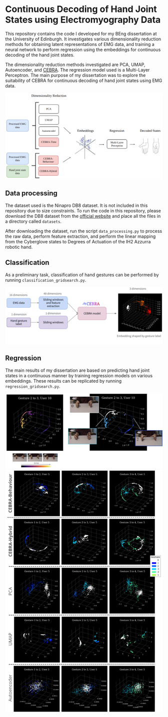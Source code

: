 # Continuous Decoding of Hand Joint States using Electromyography Data

This repository contains the code I developed for my BEng dissertation at the University of Edinburgh. It investigates various dimensionality reduction methods for obtaining latent representations of EMG data, and training a neural network to perform regression using the embeddings for continuous decoding of the hand joint states.

The dimensionality reduction methods investigated are PCA, UMAP, Autoencoder, and [CEBRA](https://cebra.ai/). The regression model used is a Multi-Layer Perceptron. The main purpose of my dissertation was to explore the suitability of CEBRA for continuous decoding of hand joint states using EMG data.

<div align="center">
    <img src="schematics/regression_methodology_flowchart_2.png" width="600" height="auto">
</div>



## Data processing
The dataset used is the Ninapro DB8 dataset. It is not included in this repository due to size constraints. To run the code in this repository, please download the DB8 dataset from the [official website](https://ninapro.hevs.ch/instructions/DB8.html) and place all the files in a directory called `datasets`.

After downloading the dataset, run the script `data_processing.py` to process the raw data, perform feature extraction, and perform the linear mapping from the Cyberglove states to Degrees of Actuation of the IH2 Azzurra robotic hand.


## Classification
As a preliminary task, classification of hand gestures can be performed by running `classification_gridsearch.py`. 

<div align="center">
    <img src="schematics/block_diagram_stimulus.png" width="600" height="auto">
</div>


## Regression
The main results of my dissertation are based on predicting hand joint states in a continuous manner by training regression models on various embeddings. These results can be replicated by running `regression_gridsearch.py`. 

<div align="center">
    <img src="schematics/gesture_transition_schematic.jpg" width="600" height="auto">
</div>



<div align="center">
    <img src="schematics/embedding-all-comparison.png" width="600" height="auto">
</div>